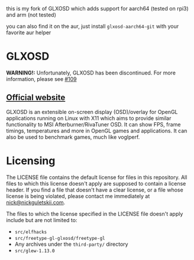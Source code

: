 this is my fork of GLXOSD which adds support for aarch64 (tested on rpi3) and arm (not tested)

you can also find it on the aur, just install `glxosd-aarch64-git` with your favorite aur helper

GLXOSD
=============
**WARNING!:** Unfortunately, GLXOSD has been discontinued. For more information, please see [#109](https://github.com/nickguletskii/GLXOSD/issues/109)

[Official website](https://glxosd.nickguletskii.com/)
-------------
GLXOSD is an extensible on-screen display (OSD)/overlay for OpenGL applications running on Linux with X11 which aims to provide similar functionality to MSI Afterburner/RivaTuner OSD. It can show FPS, frame timings, temperatures and more in OpenGL games and applications. It can also be used to benchmark games, much like voglperf.

Licensing
=============

The LICENSE file contains the default license for files in this repository. All files to which this license doesn't apply are supposed to contain a license header. If you find a file that doesn't have a clear license, or a file whose license is being violated, please contact me immediately at nick@nickguletskii.com.

The files to which the license specified in the LICENSE file doesn't apply include but are not limited to:

* `src/elfhacks`
* `src/freetype-gl-glxosd/freetype-gl`
* Any archives under the `third-party/` directory
* `src/glew-1.13.0`

